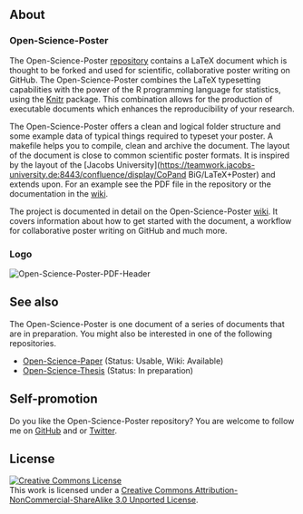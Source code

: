 ## About

### Open-Science-Poster

The Open-Science-Poster
[repository](https://github.com/cpfaff/Open-Science-Poster) contains a LaTeX
document which is thought to be forked and used for scientific, collaborative
poster writing on GitHub. The Open-Science-Poster combines the LaTeX typesetting
capabilities with the power of the R programming language for statistics, using
the [Knitr](http://yihui.name/knitr/) package. This combination allows for the
production of executable documents which enhances the reproducibility of your
research.

The Open-Science-Poster offers a clean and logical folder structure
and some example data of typical things required to typeset your
poster. A makefile helps you to compile, clean and archive the
document. The layout of the document is close to common scientific
poster formats. It is inspired by the layout of the [Jacobs
University](https://teamwork.jacobs-university.de:8443/confluence/display/CoPand
BiG/LaTeX+Poster) and extends upon. For an example see the
PDF file in the repository or the documentation in the
[wiki](https://github.com/cpfaff/Open-Science-Poster/wiki).

The project is documented in detail on the Open-Science-Poster
[wiki](https://github.com/cpfaff/Open-Science-Poster/wiki). It covers
information about how to get started with the document, a workflow for
collaborative poster writing on GitHub and much more.

### Logo

![Open-Science-Poster-PDF-Header](https://dl.dropbox.com/u/844606/Open-Science-Poster-Documentation/open_science_posters_logo_long_thumbnail.png)

## See also

The Open-Science-Poster is one document of a series of documents that are in
preparation. You might also be interested in one of the following repositories.

- [Open-Science-Paper](https://github.com/cpfaff/Open-Science-Paper) (Status: Usable, Wiki: Available)
- [Open-Science-Thesis](https://github.com/cpfaff/Open-Science-Thesis) (Status: In preparation)


## Self-promotion

Do you like the Open-Science-Poster repository? You are welcome
to follow me on [GitHub](https://github.com/cpfaff) and or
[Twitter](http://twitter.com/ctpfaff).

## License

<a rel="license" href="http://creativecommons.org/licenses/by-nc-sa/3.0/"><img alt="Creative Commons License" style="border-width:0" src="http://i.creativecommons.org/l/by-nc-sa/3.0/88x31.png" /></a><br />This work is licensed under a <a rel="license" href="http://creativecommons.org/licenses/by-nc-sa/3.0/">Creative Commons Attribution-NonCommercial-ShareAlike 3.0 Unported License</a>.
